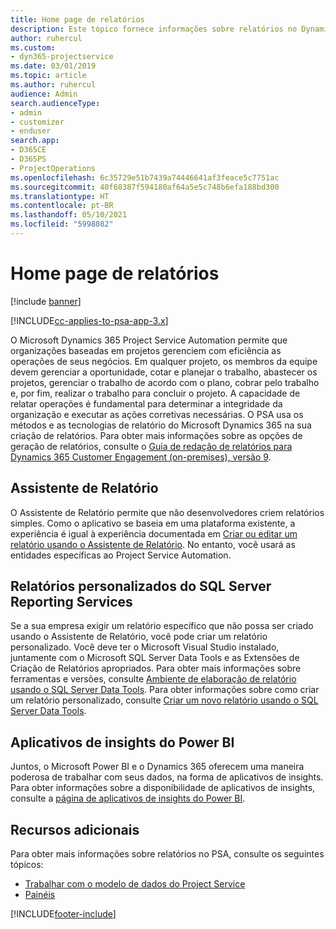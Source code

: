 ```yaml
---
title: Home page de relatórios
description: Este tópico fornece informações sobre relatórios no Dynamics 365 Project Service Automation.
author: ruhercul
ms.custom:
- dyn365-projectservice
ms.date: 03/01/2019
ms.topic: article
ms.author: ruhercul
audience: Admin
search.audienceType:
- admin
- customizer
- enduser
search.app:
- D365CE
- D365PS
- ProjectOperations
ms.openlocfilehash: 6c35729e51b7439a74446641af3feace5c7751ac
ms.sourcegitcommit: 40f68387f594180af64a5e5c748b6efa188bd300
ms.translationtype: HT
ms.contentlocale: pt-BR
ms.lasthandoff: 05/10/2021
ms.locfileid: "5998082"
---
```

# <a name="reporting-home-page"></a>Home page de relatórios

[!include [banner](../includes/psa-now-project-operations.md)]

[!INCLUDE[cc-applies-to-psa-app-3.x](../includes/cc-applies-to-psa-app-3x.md)]

O Microsoft Dynamics 365 Project Service Automation permite que organizações baseadas em projetos gerenciem com eficiência as operações de seus negócios. Em qualquer projeto, os membros da equipe devem gerenciar a oportunidade, cotar e planejar o trabalho, abastecer os projetos, gerenciar o trabalho de acordo com o plano, cobrar pelo trabalho e, por fim, realizar o trabalho para concluir o projeto. A capacidade de relatar operações é fundamental para determinar a integridade da organização e executar as ações corretivas necessárias. O PSA usa os métodos e as tecnologias de relatório do Microsoft Dynamics 365 na sua criação de relatórios. Para obter mais informações sobre as opções de geração de relatórios, consulte o [Guia de redação de relatórios para Dynamics 365 Customer Engagement (on-premises), versão 9](/dynamics365/customerengagement/on-premises/analytics/reporting-analytics-with-dynamics-365).

## <a name="report-wizard"></a>Assistente de Relatório

O Assistente de Relatório permite que não desenvolvedores criem relatórios simples. Como o aplicativo se baseia em uma plataforma existente, a experiência é igual à experiência documentada em [Criar ou editar um relatório usando o Assistente de Relatório](/dynamics365/customerengagement/on-premises/basics/create-edit-copy-report-wizard). No entanto, você usará as entidades específicas ao Project Service Automation.

## <a name="custom-sql-server-reporting-services-reports"></a>Relatórios personalizados do SQL Server Reporting Services

Se a sua empresa exigir um relatório específico que não possa ser criado usando o Assistente de Relatório, você pode criar um relatório personalizado. Você deve ter o Microsoft Visual Studio instalado, juntamente com o Microsoft SQL Server Data Tools e as Extensões de Criação de Relatórios apropriados. Para obter mais informações sobre ferramentas e versões, consulte [Ambiente de elaboração de relatório usando o SQL Server Data Tools](/dynamics365/customerengagement/on-premises/analytics/report-writing-environment-using-sql-server-data-tools). Para obter informações sobre como criar um relatório personalizado, consulte [Criar um novo relatório usando o SQL Server Data Tools](/dynamics365/customerengagement/on-premises/analytics/create-a-new-report-using-sql-server-data-tools).

## <a name="power-bi-insights-apps"></a>Aplicativos de insights do Power BI

Juntos, o Microsoft Power BI e o Dynamics 365 oferecem uma maneira poderosa de trabalhar com seus dados, na forma de aplicativos de insights. Para obter informações sobre a disponibilidade de aplicativos de insights, consulte a [página de aplicativos de insights do Power BI](https://powerbi.microsoft.com/power-bi-insights-apps/).


## <a name="additional-resources"></a>Recursos adicionais
Para obter mais informações sobre relatórios no PSA, consulte os seguintes tópicos:

- [Trabalhar com o modelo de dados do Project Service](reports-working-project-service-data-model.md)
- [Painéis](reports-dashboards.md)



[!INCLUDE[footer-include](../includes/footer-banner.md)]